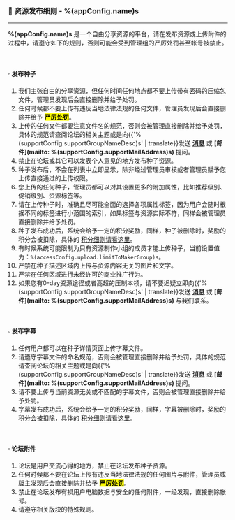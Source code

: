 ### :orange_book: 资源发布细则 - %(appConfig.name)s
---
**%(appConfig.name)s** 是一个自由分享资源的平台，请在发布资源或上传附件的过程中，请遵守如下的规则，否则可能会受到管理组的严厉处罚甚至帐号被禁止。

&emsp;

#### :white_small_square: 发布种子
1. 我们主张自由的分享资源，但任何时间任何地点都不要上传带有密码的压缩包文件，管理员发现后会直接删除并给予处罚。
1. 任何时候都不要上传有违反当地法律法规的任何文件，管理员发现后会直接删除并给予 <mark>**严厉处罚**</mark>。
1. 上传的任何文件都要注意文件名的规范，否则会被管理直接删除并给予处罚，具体的规范请查阅论坛的相关主题或是向{{'%(supportConfig.supportGroupNameDesc)s' | translate}}发送 **[消息](/messages/send?to=%(supportConfig.supportGroupName)s)** 或 **[邮件](mailto: %(supportConfig.supportMailAddress)s)** 提问。
1. 禁止在论坛或其它可以发表个人意见的地方发布种子资源。
1. 种子发布后，不会在列表中立即显示，除非经过管理员审核或者管理员赋予您上传直接通过的上传权限。
1. 您上传的任何种子，管理员都可以对其设置更多的附加属性，比如推荐级别、促销级别、资源标签等。
1. 请在上传种子时，准确且尽可能全面的选择各项属性标签，因为用户会随时根据不同的标签进行小范围的索引，如果标签与资源实际不符，同样会被管理员直接删除并给予处罚。
1. 种子发布成功后，系统会给予一定的积分奖励，同样，种子被删除时，奖励的积分会被扣除，具体的 [积分细则请看这里](/about/manual/scoreRules)。
1. 有时候系统可能限制为只有资源制作小组的成员才能上传种子，当前设置值为：`%(accessConfig.upload.limitToMakerGroup)s`。
1. 严禁在种子描述区域内上传与资源内容无关的图片和文字。
1. 严禁在任何区域进行未经许可的商业推广行为。
1. 如果您有0-day资源途径或者高超的压制本领，请不要迟疑立即向{{'%(supportConfig.supportGroupNameDesc)s' | translate}}发送 **[消息](/messages/send?to=%(supportConfig.supportGroupName)s)** 或 **[邮件](mailto: %(supportConfig.supportMailAddress)s)** 与我们联系。

&emsp;

#### :white_small_square: 发布字幕

1. 任何用户都可以在种子详情页面上传字幕文件。
1. 请遵守字幕文件的命名规范，否则会被管理直接删除并给予处罚，具体的规范请查阅论坛的相关主题或是向{{'%(supportConfig.supportGroupNameDesc)s' | translate}}发送 **[消息](/messages/send?to=%(supportConfig.supportGroupName)s)** 或 **[邮件](mailto: %(supportConfig.supportMailAddress)s)** 提问。
1. 请不要上传与当前资源无关或不匹配的字幕文件，否则会被管理直接删除并给予处罚。
1. 字幕发布成功后，系统会给予一定的积分奖励，同样，字幕被删除时，奖励的积分会被扣除，具体的 [积分细则请看这里](/about/manual/scoreRules)。

&emsp;

#### :white_small_square: 论坛附件

1. 论坛是用户交流心得的地方，禁止在论坛发布种子资源。
1. 任何时候都不要在论坛上传有违反当地法律法规的任何图片与附件，管理员或版主发现后会直接删除并给予 <mark>**严厉处罚**</mark>。
1. 禁止在论坛发布有损用户电脑数据与安全的任何附件，一经发现，直接删除帐号。
1. 请遵守相关版块的特殊规则。